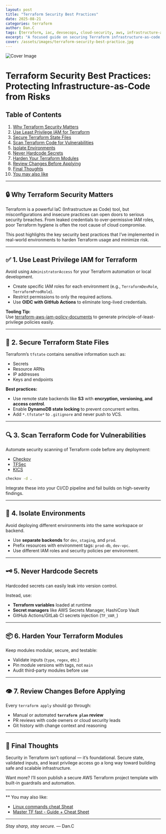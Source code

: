 ```yaml
---
layout: post
title: "Terraform Security Best Practices"
date: 2025-08-21
categories: terraform
author: Dan.C
tags: [terraform, iac, devsecops, cloud-security, aws, infrastructure-as-code]
excerpt: "A focused guide on securing Terraform infrastructure-as-code, covering state file protection, least privilege, secrets management, and guardrail automation"
cover: /assets/images/terraform-security-best-practice.jpg
---
```

![Cover Image](/assets/images/terraform-security-best-practice.jpg)

# Terraform Security Best Practices: Protecting Infrastructure-as-Code from Risks 

## Table of Contents
1. [Why Terraform Security Matters](#-why-terraform-security-matters)  
2. [Use Least Privilege IAM for Terraform](#-1-use-least-privilege-iam-for-terraform)  
3. [Secure Terraform State Files](#-2-secure-terraform-state-files)  
4. [Scan Terraform Code for Vulnerabilities](#-3-scan-terraform-code-for-vulnerabilities)  
5. [Isolate Environments](#-4-isolate-environments)  
6. [Never Hardcode Secrets](#-5-never-hardcode-secrets)  
7. [Harden Your Terraform Modules](#-6-harden-your-terraform-modules)  
8. [Review Changes Before Applying](#-7-review-changes-before-applying)  
9. [Final Thoughts](#-final-thoughts)  
10. [You may also like](#you-may-also-like)  

---

## 🔒 Why Terraform Security Matters

Terraform is a powerful IaC (Infrastructure as Code) tool, but misconfigurations and insecure practices can open doors to serious security breaches. From leaked credentials to over-permissive IAM roles, poor Terraform hygiene is often the root cause of cloud compromise.

This post highlights the key security best practices that I’ve implemented in real-world environments to harden Terraform usage and minimize risk.

---

## ✅ 1. Use Least Privilege IAM for Terraform

Avoid using `AdministratorAccess` for your Terraform automation or local development.

- Create specific IAM roles for each environment (e.g., `TerraformDevRole`, `TerraformProdRole`).
- Restrict permissions to only the required actions.
- Use **OIDC with GitHub Actions** to eliminate long-lived credentials.

**Tooling Tip:**  
Use [terraform-aws-iam-policy-documents](https://github.com/hashicorp/terraform-aws-iam-policy-documents) to generate principle-of-least-privilege policies easily.

---

## 🔐 2. Secure Terraform State Files

Terraform’s `tfstate` contains sensitive information such as:

- Secrets
- Resource ARNs
- IP addresses
- Keys and endpoints

**Best practices:**

- Use remote state backends like **S3** with **encryption, versioning, and access control**.
- Enable **DynamoDB state locking** to prevent concurrent writes.
- Add `*.tfstate*` to `.gitignore` and never push to VCS.

---

## 🔍 3. Scan Terraform Code for Vulnerabilities

Automate security scanning of Terraform code before any deployment:

- [Checkov](https://github.com/bridgecrewio/checkov)
- [TFSec](https://github.com/aquasecurity/tfsec)
- [KICS](https://github.com/Checkmarx/kics)

```bash
checkov -d .
````

Integrate these into your CI/CD pipeline and fail builds on high-severity findings.

---

## 🧪 4. Isolate Environments

Avoid deploying different environments into the same workspace or backend.

* Use **separate backends** for `dev`, `staging`, and `prod`.
* Prefix resources with environment tags: `prod-db`, `dev-vpc`.
* Use different IAM roles and security policies per environment.

---

## 🗝️ 5. Never Hardcode Secrets

Hardcoded secrets can easily leak into version control.

Instead, use:

* **Terraform variables** loaded at runtime
* **Secret managers** like AWS Secrets Manager, HashiCorp Vault
* GitHub Actions/GitLab CI secrets injection (`TF_VAR_`)

---

## 📦 6. Harden Your Terraform Modules

Keep modules modular, secure, and testable:

* Validate inputs (`type`, `regex`, etc.)
* Pin module versions with tags, not `main`
* Audit third-party modules before use

---

## 👁️ 7. Review Changes Before Applying

Every `terraform apply` should go through:

* Manual or automated **`terraform plan` review**
* PR reviews with code owners or cloud security leads
* Git history with change context and reasoning

---

## 🚀 Final Thoughts

Security in Terraform isn't optional — it’s foundational. Secure state, validated inputs, and least privilege access go a long way toward building safe and scalable infrastructure.

Want more? I’ll soon publish a secure AWS Terraform project template with built-in guardrails and automation.

---

** You may also like:

* [Linux commands cheat Sheat](https://sentinelbyte.github.io/linux/linux-commands-cheatsheet/)
* [Master TF fast - Guide + Cheat Sheet](https://sentinelbyte.github.io/terraform/master-terraform-fast/)

---

*Stay sharp, stay secure.*
— Dan.C
